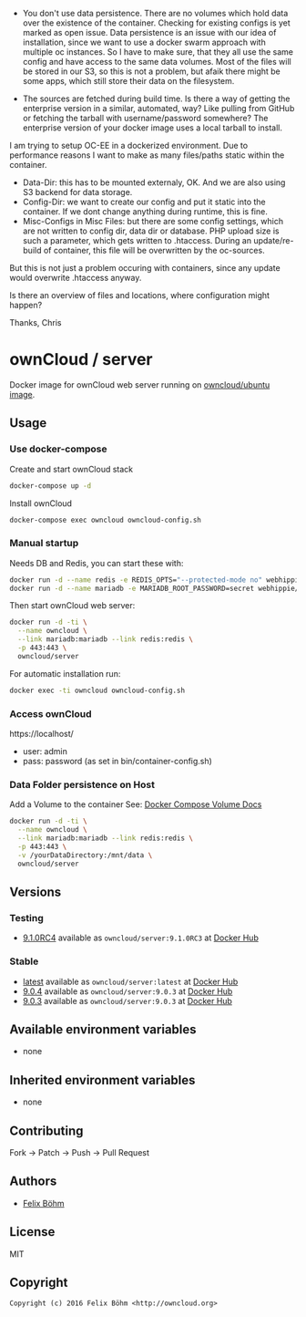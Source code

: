 

- You don't use data persistence. There are no volumes which hold data over the existence of the container. Checking for existing configs is yet marked as open issue. Data persistence is an issue with our idea of installation, since we want to use a docker swarm approach with multiple oc instances. So I have to make sure, that they all use the same config and have access to the same data volumes. Most of the files will be stored in our S3, so this is not a problem, but afaik there might be some apps, which still store their data on the filesystem.

- The sources are fetched during build time. Is there a way of getting the enterprise version in a similar, automated, way? Like pulling from GitHub or fetching the tarball with username/password somewhere? The enterprise version of your docker image uses a local tarball to install.


I am trying to setup OC-EE in a dockerized environment.
Due to performance reasons I want to make as many files/paths static within the container.
- Data-Dir: this has to be mounted externaly, OK. And we are also using S3 backend for data storage.
- Config-Dir: we want to create our config and put it static into the container. If we dont change anything during runtime, this is fine.
- Misc-Configs in Misc Files: but there are some config settings, which are not written to config dir, data dir or database. PHP upload size is such a parameter, which gets written to .htaccess. During an update/re-build of container, this file will be overwritten by the oc-sources.

But this is not just a problem occuring with containers, since any update would overwrite .htaccess anyway.

Is there an overview of files and locations, where configuration might happen?

Thanks, Chris



# ownCloud / server

Docker image for ownCloud web server running on
[owncloud/ubuntu image](https://hub.docker.com/r/owncloud/ubuntu/).


## Usage

### Use docker-compose

Create and start ownCloud stack

```bash
docker-compose up -d
```

Install ownCloud

```bash
docker-compose exec owncloud owncloud-config.sh
```

### Manual startup

Needs DB and Redis, you can start these with:

```bash
docker run -d --name redis -e REDIS_OPTS="--protected-mode no" webhippie/redis:latest
docker run -d --name mariadb -e MARIADB_ROOT_PASSWORD=secret webhippie/mariadb:latest
```

Then start ownCloud web server:

```bash
docker run -d -ti \
  --name owncloud \
  --link mariadb:mariadb --link redis:redis \
  -p 443:443 \
  owncloud/server
```

For automatic installation run:

```bash
docker exec -ti owncloud owncloud-config.sh
```

### Access ownCloud

https://localhost/

- user: admin
- pass: password	(as set in bin/container-config.sh)

### Data Folder persistence on Host

Add a Volume to the container
See: [Docker Compose Volume Docs](https://docs.docker.com/compose/compose-file/#/volumes-volume-driver)

```bash
docker run -d -ti \
  --name owncloud \
  --link mariadb:mariadb --link redis:redis \
  -p 443:443 \
  -v /yourDataDirectory:/mnt/data \
  owncloud/server
```

## Versions

### Testing
* [9.1.0RC4](https://github.com/owncloud-docker/server/tree/9.1.0RC3)
  available as ```owncloud/server:9.1.0RC3``` at [Docker Hub](https://hub.docker.com/r/owncloud/ubuntu/)

### Stable
* [latest](https://github.com/owncloud-docker/server/tree/master)
  available as ```owncloud/server:latest``` at [Docker Hub](https://hub.docker.com/r/owncloud/ubuntu/)
* [9.0.4](https://github.com/owncloud-docker/server/tree/9.0.4)
  available as ```owncloud/server:9.0.3``` at [Docker Hub](https://hub.docker.com/r/owncloud/ubuntu/)
* [9.0.3](https://github.com/owncloud-docker/server/tree/9.0.3)
  available as ```owncloud/server:9.0.3``` at [Docker Hub](https://hub.docker.com/r/owncloud/ubuntu/)


## Available environment variables

- none

## Inherited environment variables

- none


## Contributing

Fork -> Patch -> Push -> Pull Request


## Authors

* [Felix Böhm](https://github.com/felixboehm)


## License

MIT


## Copyright

```
Copyright (c) 2016 Felix Böhm <http://owncloud.org>
```
